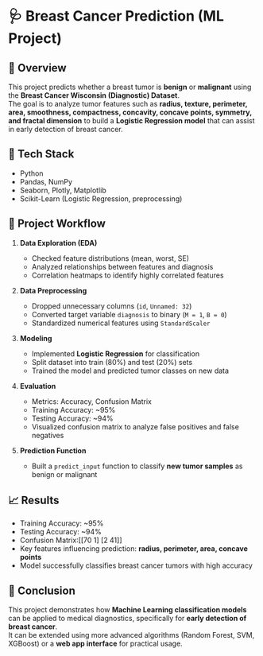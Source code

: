 # 🩺 Breast Cancer Prediction (ML Project)

## 📌 Overview
This project predicts whether a breast tumor is **benign** or **malignant** using the **Breast Cancer Wisconsin (Diagnostic) Dataset**.  
The goal is to analyze tumor features such as **radius, texture, perimeter, area, smoothness, compactness, concavity, concave points, symmetry, and fractal dimension** to build a **Logistic Regression model** that can assist in early detection of breast cancer.

## 🔧 Tech Stack
- Python
- Pandas, NumPy
- Seaborn, Plotly, Matplotlib
- Scikit-Learn (Logistic Regression, preprocessing)

## 🚀 Project Workflow
1. **Data Exploration (EDA)**  
   - Checked feature distributions (mean, worst, SE)  
   - Analyzed relationships between features and diagnosis  
   - Correlation heatmaps to identify highly correlated features  

2. **Data Preprocessing**  
   - Dropped unnecessary columns (`id`, `Unnamed: 32`)  
   - Converted target variable `diagnosis` to binary (`M = 1`, `B = 0`)  
   - Standardized numerical features using `StandardScaler`  

3. **Modeling**  
   - Implemented **Logistic Regression** for classification  
   - Split dataset into train (80%) and test (20%) sets  
   - Trained the model and predicted tumor classes on new data  

4. **Evaluation**  
   - Metrics: Accuracy, Confusion Matrix  
   - Training Accuracy: ~95%  
   - Testing Accuracy: ~94%  
   - Visualized confusion matrix to analyze false positives and false negatives  

5. **Prediction Function**  
   - Built a `predict_input` function to classify **new tumor samples** as benign or malignant  

## 📈 Results
- Training Accuracy: ~95%  
- Testing Accuracy: ~94%  
- Confusion Matrix:[[70  1]
                    [2 41]]
- Key features influencing prediction: **radius, perimeter, area, concave points**  
- Model successfully classifies breast cancer tumors with high accuracy  

## 📝 Conclusion
This project demonstrates how **Machine Learning classification models** can be applied to medical diagnostics, specifically for **early detection of breast cancer**.  
It can be extended using more advanced algorithms (Random Forest, SVM, XGBoost) or a **web app interface** for practical usage.
